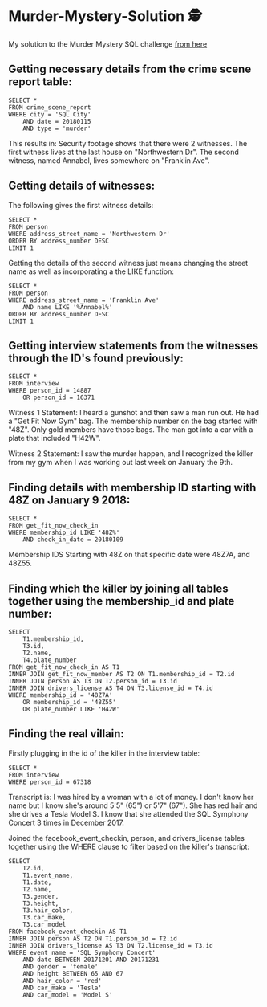 # Murder-Mystery-Solution 🕵️
My solution to the Murder Mystery SQL challenge [from here](https://mystery.knightlab.com/#experienced)

## Getting necessary details from the crime scene report table:
```
SELECT *
FROM crime_scene_report
WHERE city = 'SQL City'
	AND date = 20180115
	AND type = 'murder'
```
This results in: Security footage shows that there were 2 witnesses. The first witness lives at the last house on "Northwestern Dr". The second witness, named Annabel, lives somewhere on "Franklin Ave".

## Getting details of witnesses:
The following gives the first witness details:
```
SELECT *
FROM person
WHERE address_street_name = 'Northwestern Dr'
ORDER BY address_number DESC
LIMIT 1
```
Getting the details of the second witness just means changing the street name as well as incorporating a the LIKE function:
```
SELECT *
FROM person
WHERE address_street_name = 'Franklin Ave'
	AND name LIKE '%Annabel%'
ORDER BY address_number DESC
LIMIT 1
```

## Getting interview statements from the witnesses through the ID's found previously:
```
SELECT *
FROM interview
WHERE person_id = 14887
	OR person_id = 16371
```
Witness 1 Statement: I heard a gunshot and then saw a man run out. He had a "Get Fit Now Gym" bag. The membership number on the bag started with "48Z". Only gold members have those bags. The man got into a car with a plate that included "H42W".

Witness 2 Statement: I saw the murder happen, and I recognized the killer from my gym when I was working out last week on January the 9th.

## Finding details with membership ID starting with 48Z on January 9 2018:
```
SELECT *
FROM get_fit_now_check_in
WHERE membership_id LIKE '48Z%'
	AND check_in_date = 20180109
```
Membership IDS Starting with 48Z on that specific date were 48Z7A, and 48Z55.

## Finding which the killer by joining all tables together using the membership_id and plate number:
```
SELECT
	T1.membership_id,
	T3.id,
	T2.name,
	T4.plate_number
FROM get_fit_now_check_in AS T1
INNER JOIN get_fit_now_member AS T2 ON T1.membership_id = T2.id
INNER JOIN person AS T3 ON T2.person_id = T3.id
INNER JOIN drivers_license AS T4 ON T3.license_id = T4.id
WHERE membership_id = '48Z7A'
	OR membership_id = '48Z55'
	OR plate_number LIKE 'H42W'
```

## Finding the real villain:
Firstly plugging in the id of the killer in the interview table:
```
SELECT *
FROM interview
WHERE person_id = 67318
```
Transcript is: I was hired by a woman with a lot of money. I don't know her name but I know she's around 5'5" (65") or 5'7" (67"). She has red hair and she drives a Tesla Model S. I know that she attended the SQL Symphony Concert 3 times in December 2017.

Joined the facebook_event_checkin, person, and drivers_license tables together using the WHERE clause to filter based on the killer's transcript:
```
SELECT
	T2.id,
	T1.event_name,
	T1.date,
	T2.name,
	T3.gender,
	T3.height,
	T3.hair_color,
	T3.car_make,
	T3.car_model
FROM facebook_event_checkin AS T1
INNER JOIN person AS T2 ON T1.person_id = T2.id
INNER JOIN drivers_license AS T3 ON T2.license_id = T3.id
WHERE event_name = 'SQL Symphony Concert'
	AND date BETWEEN 20171201 AND 20171231
	AND	gender = 'female'
	AND height BETWEEN 65 AND 67
	AND hair_color = 'red'
	AND car_make = 'Tesla'
	AND car_model = 'Model S'
```


